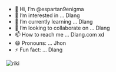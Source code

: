 - 👋 Hi, I’m @espartan9enigma
- 👀 I’m interested in ... Dlang
- 🌱 I’m currently learning ... Dlang
- 💞️ I’m looking to collaborate on ... Dlang
- 📫 How to reach me ... Dlang.com xd
- 😄 Pronouns: ... Jhon
- ⚡ Fun fact: ... Dlang
  

<!---
espartan9enigma/espartan9enigma is a ✨ special ✨ repository because its `README.md` (this file) appears on your GitHub profile.
You can click the Preview link to take a look at your changes.
--->

![riki](https://github.com/espartan9enigma/espartan9enigma/assets/150054498/1c43b544-922b-4556-ab71-0712ed9160c9)  


